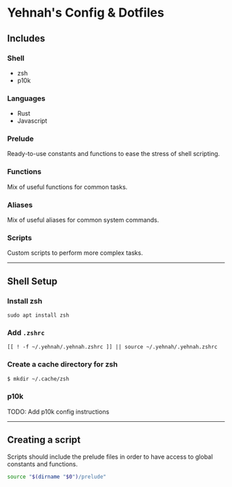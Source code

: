 # Yehnah's Config & Dotfiles

## Includes

### Shell

- zsh
- p10k

### Languages

- Rust
- Javascript

### Prelude

Ready-to-use constants and functions to ease the stress of shell scripting.

### Functions

Mix of useful functions for common tasks.

### Aliases

Mix of useful aliases for common system commands.

### Scripts

Custom scripts to perform more complex tasks.

---

## Shell Setup

### Install **zsh**

```
sudo apt install zsh
```

### Add **`.zshrc`**

```
[[ ! -f ~/.yehnah/.yehnah.zshrc ]] || source ~/.yehnah/.yehnah.zshrc
```

### Create a cache directory for **zsh**

```sh
$ mkdir ~/.cache/zsh
```

### p10k

TODO: Add p10k config instructions

---

## Creating a script

Scripts should include the prelude files in order to have access to global
constants and functions.

```sh
source "$(dirname "$0")/prelude"
```